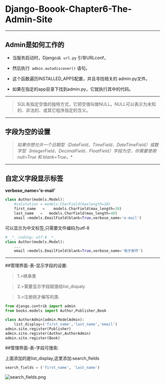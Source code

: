 # Django-Boook-Chapter6-The-Admin-Site

---

## Admin是如何工作的

* 当服务启动时，Django从`` url.py`` 引导URLconf，

* 然后执行`` admin.autodiscover()`` 语句。

* 这个函数遍历INSTALLED_APPS配置，并且寻找相关的 admin.py文件。 

* 如果在指定的app目录下找到admin.py，它就执行其中的代码。

----

> SQL有指定空值的独特方式，它把空值叫做NULL。NULL可以表示为未知的、非法的、或其它程序指定的含义。

---


## 字段为空的设置

>**如果你想允许一个日期型（DateField、TimeField、DateTimeField）或数字型（IntegerField、DecimalField、FloatField）字段为空，你需要使用null=True  和* blank=True。**

---
## 自定义字段显示标签

**verbose_name='e-mail'**

```python
class Author(models.Model):
    #salutation = models.CharField(maxlength=10)
    first_name   =    models.CharField(max_length=30)
    last_name   =   models.CharField(max_length=40)
    email =models.EmailField(blank=True,verbose_name='e-mail')
```
可以显示为中文标签,只需要文件编码为utf-8
```python
# _*_ coding: utf-8 _*_
class Author(models.Model):
    ...
    email =models.EmailField(blank=True,verbose_name='电子邮件')
```
----

##管理界面-表-显示字段的设置:

>1.>继承类

>2.>需要显示字段赋值给list_dispaly

>3.>注册刚才编写的类.

```python
from django.contrib import admin
from books.models import Author,Publisher,Book

class AuthorAdmin(admin.ModelAdmin):
    list_display=('first_name','last_name','email')
admin.site.register(Publisher)
admin.site.register(Author,AuthorAdmin)
admin.site.register(Book)

```
##管理界面-表-字段可搜索:

上面添加的是list_display,这里添加:search_fields
```python
search_fields = ('first_name', 'last_name')
```
![search_fields.png](https://raw.githubusercontent.com/urmyfaith/NotesOfDjangoBook/master/notes/images/search_fields.png)

